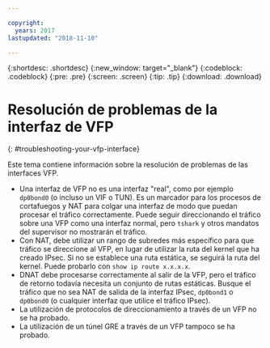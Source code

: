 ```yaml
---

copyright:
  years: 2017
lastupdated: "2018-11-10"

---
```


{:shortdesc: .shortdesc}
{:new_window: target="_blank"}
{:codeblock: .codeblock}
{:pre: .pre}
{:screen: .screen}
{:tip: .tip}
{:download: .download}

# Resolución de problemas de la interfaz de VFP
{: #troubleshooting-your-vfp-interface}

Este tema contiene información sobre la resolución de problemas de las interfaces VFP.

* Una interfaz de VFP no es una interfaz "real", como por ejemplo `dp0bond0` (o incluso un VIF o TUN). Es un marcador para los procesos de cortafuegos y NAT para colgar una interfaz de modo que puedan procesar el tráfico correctamente. Puede seguir direccionando el tráfico sobre una VFP como una interfaz normal, pero `tshark` y otros mandatos del supervisor no mostrarán el tráfico.
* Con NAT, debe utilizar un rango de subredes más específico para que tráfico se direccione al VFP, en lugar de utilizar la ruta del kernel que ha creado IPsec. Si no se establece una ruta estática, se seguirá la ruta del kernel. Puede probarlo con `show ip route x.x.x.x`.
* DNAT debe procesarse correctamente al salir de la VFP, pero el tráfico de retorno todavía necesita un conjunto de rutas estáticas. Busque el tráfico que no sea NAT de salida de la interfaz IPsec, `dp0bond1` o `dp0bond0` (o cualquier interfaz que utilice el tráfico IPsec).
* La utilización de protocolos de direccionamiento a través de un VFP no se ha probado. 
* La utilización de un túnel GRE a través de un VFP tampoco se ha probado.
